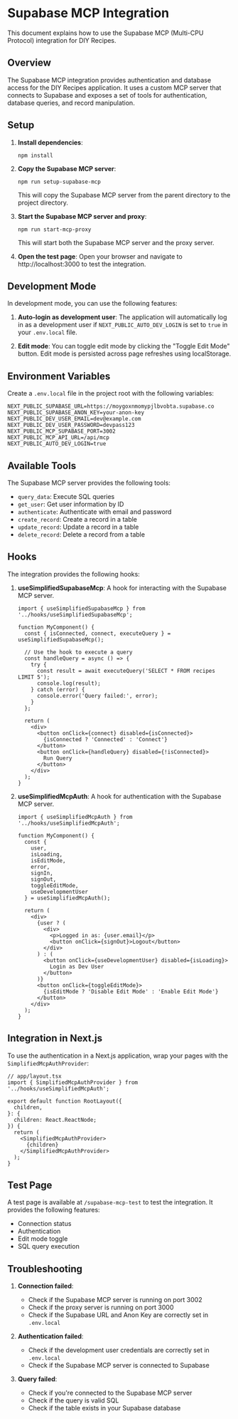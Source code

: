 # Supabase MCP Integration

This document explains how to use the Supabase MCP (Multi-CPU Protocol) integration for DIY Recipes.

## Overview

The Supabase MCP integration provides authentication and database access for the DIY Recipes application. It uses a custom MCP server that connects to Supabase and exposes a set of tools for authentication, database queries, and record manipulation.

## Setup

1. **Install dependencies**:
   ```
   npm install
   ```

2. **Copy the Supabase MCP server**:
   ```
   npm run setup-supabase-mcp
   ```
   This will copy the Supabase MCP server from the parent directory to the project directory.

3. **Start the Supabase MCP server and proxy**:
   ```
   npm run start-mcp-proxy
   ```
   This will start both the Supabase MCP server and the proxy server.

4. **Open the test page**:
   Open your browser and navigate to http://localhost:3000 to test the integration.

## Development Mode

In development mode, you can use the following features:

1. **Auto-login as development user**: 
   The application will automatically log in as a development user if `NEXT_PUBLIC_AUTO_DEV_LOGIN` is set to `true` in your `.env.local` file.

2. **Edit mode**:
   You can toggle edit mode by clicking the "Toggle Edit Mode" button. Edit mode is persisted across page refreshes using localStorage.

## Environment Variables

Create a `.env.local` file in the project root with the following variables:

```
NEXT_PUBLIC_SUPABASE_URL=https://moygoxnmomypjlbvobta.supabase.co
NEXT_PUBLIC_SUPABASE_ANON_KEY=your-anon-key
NEXT_PUBLIC_DEV_USER_EMAIL=dev@example.com
NEXT_PUBLIC_DEV_USER_PASSWORD=devpass123
NEXT_PUBLIC_MCP_SUPABASE_PORT=3002
NEXT_PUBLIC_MCP_API_URL=/api/mcp
NEXT_PUBLIC_AUTO_DEV_LOGIN=true
```

## Available Tools

The Supabase MCP server provides the following tools:

- `query_data`: Execute SQL queries
- `get_user`: Get user information by ID
- `authenticate`: Authenticate with email and password
- `create_record`: Create a record in a table
- `update_record`: Update a record in a table
- `delete_record`: Delete a record from a table

## Hooks

The integration provides the following hooks:

1. **useSimplifiedSupabaseMcp**: 
   A hook for interacting with the Supabase MCP server.

   ```tsx
   import { useSimplifiedSupabaseMcp } from '../hooks/useSimplifiedSupabaseMcp';

   function MyComponent() {
     const { isConnected, connect, executeQuery } = useSimplifiedSupabaseMcp();

     // Use the hook to execute a query
     const handleQuery = async () => {
       try {
         const result = await executeQuery('SELECT * FROM recipes LIMIT 5');
         console.log(result);
       } catch (error) {
         console.error('Query failed:', error);
       }
     };

     return (
       <div>
         <button onClick={connect} disabled={isConnected}>
           {isConnected ? 'Connected' : 'Connect'}
         </button>
         <button onClick={handleQuery} disabled={!isConnected}>
           Run Query
         </button>
       </div>
     );
   }
   ```

2. **useSimplifiedMcpAuth**:
   A hook for authentication with the Supabase MCP server.

   ```tsx
   import { useSimplifiedMcpAuth } from '../hooks/useSimplifiedMcpAuth';

   function MyComponent() {
     const { 
       user, 
       isLoading, 
       isEditMode, 
       error, 
       signIn, 
       signOut, 
       toggleEditMode, 
       useDevelopmentUser 
     } = useSimplifiedMcpAuth();

     return (
       <div>
         {user ? (
           <div>
             <p>Logged in as: {user.email}</p>
             <button onClick={signOut}>Logout</button>
           </div>
         ) : (
           <button onClick={useDevelopmentUser} disabled={isLoading}>
             Login as Dev User
           </button>
         )}
         <button onClick={toggleEditMode}>
           {isEditMode ? 'Disable Edit Mode' : 'Enable Edit Mode'}
         </button>
       </div>
     );
   }
   ```

## Integration in Next.js

To use the authentication in a Next.js application, wrap your pages with the `SimplifiedMcpAuthProvider`:

```tsx
// app/layout.tsx
import { SimplifiedMcpAuthProvider } from '../hooks/useSimplifiedMcpAuth';

export default function RootLayout({
  children,
}: {
  children: React.ReactNode;
}) {
  return (
    <SimplifiedMcpAuthProvider>
      {children}
    </SimplifiedMcpAuthProvider>
  );
}
```

## Test Page

A test page is available at `/supabase-mcp-test` to test the integration. It provides the following features:

- Connection status
- Authentication
- Edit mode toggle
- SQL query execution

## Troubleshooting

1. **Connection failed**: 
   - Check if the Supabase MCP server is running on port 3002
   - Check if the proxy server is running on port 3000
   - Check if the Supabase URL and Anon Key are correctly set in `.env.local`

2. **Authentication failed**:
   - Check if the development user credentials are correctly set in `.env.local`
   - Check if the Supabase MCP server is connected to Supabase

3. **Query failed**:
   - Check if you're connected to the Supabase MCP server
   - Check if the query is valid SQL
   - Check if the table exists in your Supabase database
